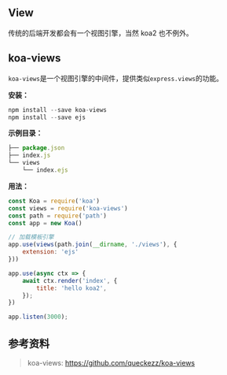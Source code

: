 
## View
传统的后端开发都会有一个视图引擎，当然 koa2 也不例外。

## koa-views
`koa-views`是一个视图引擎的中间件，提供类似`express.views`的功能。

**安装：**

```js
npm install --save koa-views
npm install --save ejs
```

**示例目录：**

```js
├── package.json
├── index.js
└── views
    └── index.ejs
```

**用法：**

```js
const Koa = require('koa')
const views = require('koa-views')
const path = require('path')
const app = new Koa()

// 加载模板引擎
app.use(views(path.join(__dirname, './views'), {
    extension: 'ejs'
}))

app.use(async ctx => {
    await ctx.render('index', {
        title: 'hello koa2',
    });
})

app.listen(3000);
```

## 参考资料
> koa-views: https://github.com/queckezz/koa-views

